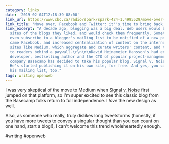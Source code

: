 ```yaml
---
category: links
date: '2019-02-04T12:18:39-08:00'
link_url: https://www.cbc.ca/radio/spark/spark-424-1.4995529/move-over-facebook-and-twitter-it-s-time-to-bring-back-the-blog-1.4995545
link_title: 'Move over, Facebook and Twitter: it''s time to bring back the blog'
link_excerpt: "A decade ago, blogging was a big deal. Web users would bookmark the
  sites of the blogs they liked, and would check them frequently. Sometimes you'd
  even subscribe to a blogger's mailing list to be notified of a new post.\r\n\r\nThen
  came Facebook, and increased centralization of content on the internet. This included
  sites like Medium, which aggregate and curate writers' content, and then sell it
  to readers behind a paywall.\r\n\r\nDavid Heinemeier Hansson's had enough. The web
  developer, bestselling author and the CTO of popular project-management software
  company Basecamp has decided to take his popular blog, Signal v. Noise, off Medium.
  He's started publishing it on his own site, for free. And yes, you can sign up for
  his mailing list, too."
tags: writing openweb
---
```


I was very skeptical of the move to Medium when [Signal v. Noise](https://m.signalvnoise.com) first jumped on that platform, so I'm super excited to see this classic blog from the Basecamp folks return to full independence. I _love_ the new design as well.

Also, as someone who really, truly dislikes long tweetstorms (honestly, if you have more tweets to convey a singular thought than you can count on one hand, start a blog!), I can't welcome this trend wholeheartedly enough.

#writing #openweb